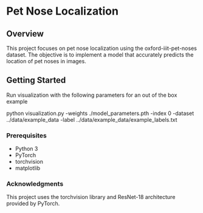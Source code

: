 # Pet Nose Localization

## Overview

This project focuses on pet nose localization using the oxford-iiit-pet-noses dataset. The objective is to implement a model that accurately predicts the location of pet noses in images.

## Getting Started
Run visualization with the following parameters for an out of the box example

python visualization.py -weights ./model_parameters.pth -index 0 -dataset ../data/example_data -label ../data/example_data/example_labels.txt

### Prerequisites

- Python 3
- PyTorch
- torchvision
- matplotlib

### Acknowledgments
This project uses the torchvision library and ResNet-18 architecture provided by PyTorch.
